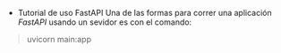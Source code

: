 * Tutorial de uso FastAPI
Una de las formas para correr una aplicación *FastAPI* usando un sevidor es con el comando: 

> uvicorn main:app